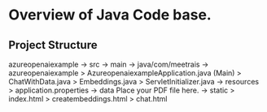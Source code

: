 # Overview of Java Code base.

## Project Structure
azureopenaiexample
  -> src
    -> main
      -> java/com/meetrais
        -> azureopenaiexample
          > AzureopenaiexampleApplication.java (Main)
          > ChatWithData.java
          > Embeddings.java
          > ServletInitializer.java
      -> resources
         > application.properties
        -> data
          Place your PDF file here. 
        -> static
          > index.html
          > creatembeddings.html
          > chat.html
          
       
          
